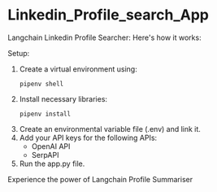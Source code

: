 # Linkedin_Profile_search_App

Langchain Linkedin Profile Searcher:
Here's how it works:


Setup:

1. Create a virtual environment using:
   ```
   pipenv shell
   ```
2. Install necessary libraries:
   ```
   pipenv install
   ```
3. Create an environmental variable file (.env) and link it.
4. Add your API keys for the following APIs:
   - OpenAI API
   - SerpAPI
5. Run the app.py file.

Experience the power of Langchain Profile Summariser
